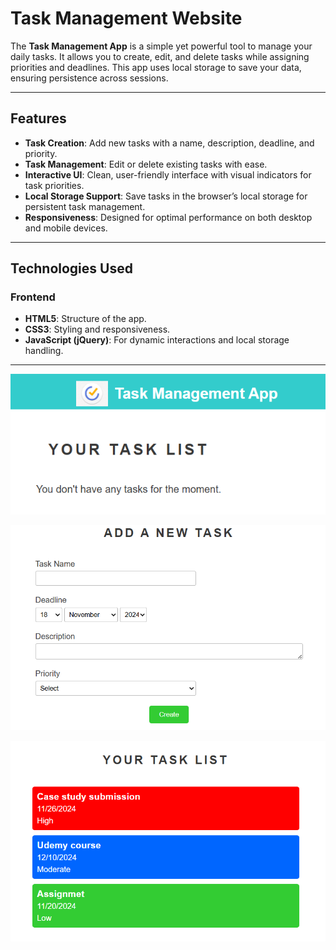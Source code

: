 # Task Management Website

The **Task Management App** is a simple yet powerful tool to manage your daily tasks. It allows you to create, edit, and delete tasks while assigning priorities and deadlines. This app uses local storage to save your data, ensuring persistence across sessions.

---

## Features

- **Task Creation**: Add new tasks with a name, description, deadline, and priority.
- **Task Management**: Edit or delete existing tasks with ease.
- **Interactive UI**: Clean, user-friendly interface with visual indicators for task priorities.
- **Local Storage Support**: Save tasks in the browser’s local storage for persistent task management.
- **Responsiveness**: Designed for optimal performance on both desktop and mobile devices.

---

## Technologies Used

### Frontend
- **HTML5**: Structure of the app.
- **CSS3**: Styling and responsiveness.
- **JavaScript (jQuery)**: For dynamic interactions and local storage handling.

---

![Alt text](assets/img1.png)
<br>

![Alt text](assets/img2.png)
<br>

![Alt text](assets/img3.png)
